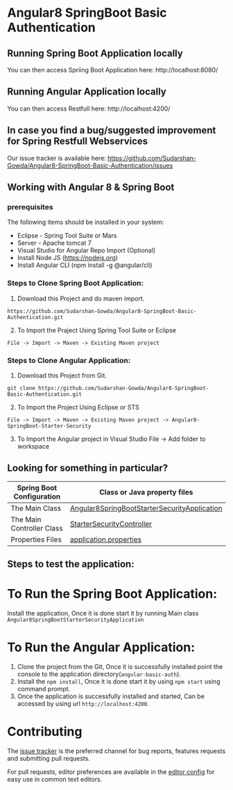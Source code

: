 # Angular8 SpringBoot Basic Authentication

## Running Spring Boot Application locally

You can then access Spriing Boot Application here: http://localhost:8080/

## Running Angular Application locally

You can then access Restfull here: http://localhost:4200/


## In case you find a bug/suggested improvement for Spring Restfull Webservices
Our issue tracker is available here: https://github.com/Sudarshan-Gowda/Angular8-SpringBoot-Basic-Authentication/issues


## Working with Angular 8 & Spring Boot

### prerequisites
The following items should be installed in your system:
* Eclipse - Spring Tool Suite or Mars
* Server - Apache tomcat 7
* Visual Studio for Angular Repo Import (Optional)
* Install Node JS (https://nodejs.org)
* Install Angular CLI (npm install -g @angular/cli)

### Steps to Clone Spring Boot Application:

1) Download this Project and do maven import.
```
https://github.com/Sudarshan-Gowda/Angular8-SpringBoot-Basic-Authentication.git
```
2) To Import the Praject Using Spring Tool Suite or Eclipse
```
File -> Import -> Maven -> Existing Maven project
```

### Steps to Clone Angular Application:

1) Download this Project from Git.
```
git clone https://github.com/Sudarshan-Gowda/Angular8-SpringBoot-Basic-Authentication.git
```
2) To Import the Project Using Eclipse or STS
```
File -> Import -> Maven -> Existing Maven project -> Angular8-SpringBoot-Starter-Security
```
3) To Import the Angular project in Visual Studio
File -> Add folder to workspace


## Looking for something in particular?

|Spring Boot Configuration | Class or Java property files  |
|--------------------------|---|
|The Main Class | [Angular8SpringBootStarterSecurityApplication](https://github.com/Sudarshan-Gowda/Angular8-SpringBoot-Basic-Authentication/blob/master/Angular8-SpringBoot-Starter-Security/src/main/java/com/star/sud/Angular8SpringBootStarterSecurityApplication.java) |
|The Main Controller Class | [StarterSecurityController](https://github.com/Sudarshan-Gowda/Angular8-SpringBoot-Basic-Authentication/blob/master/Angular8-SpringBoot-Starter-Security/src/main/java/com/star/sud/auth/controller/StarterSecurityController.java) |
|Properties Files | [application.properties](https://github.com/Sudarshan-Gowda/Angular8-SpringBoot-Basic-Authentication/blob/master/Angular8-SpringBoot-Starter-Security/src/main/resources/application.properties) |


## Steps to test the application:

# To Run the Spring Boot Application:
Install the application, Once it is done start it by running Main class `Angular8SpringBootStarterSecurityApplication`

# To Run the Angular Application:
1) Clone the project from the Git, Once it is successfully installed point the console to the application directory(`angular-basic-auth`).
2) Install the `npm install`, Once it is done start it by using `npm start` using command prompt.
3) Once the application is successfully installed and started, Can be accessed by using url `http://localhost:4200`. 
	
# Contributing

The [issue tracker](https://github.com/Sudarshan-Gowda/Spring-Mvc-Restfull-WebServices/issues) is the preferred channel for bug reports, features requests and submitting pull requests.

For pull requests, editor preferences are available in the [editor config](.editorconfig) for easy use in common text editors. 

